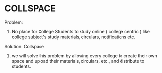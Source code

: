 # COLLSPACE

Problem: 
1. No place for College Students to study online ( college centric ) like college subject's study materials, circulars, notifications etc.

Solution: Collspace
1. we will solve this problem by allowing every college to create their own space and upload their materials, circulars, etc., and distribute to students.
